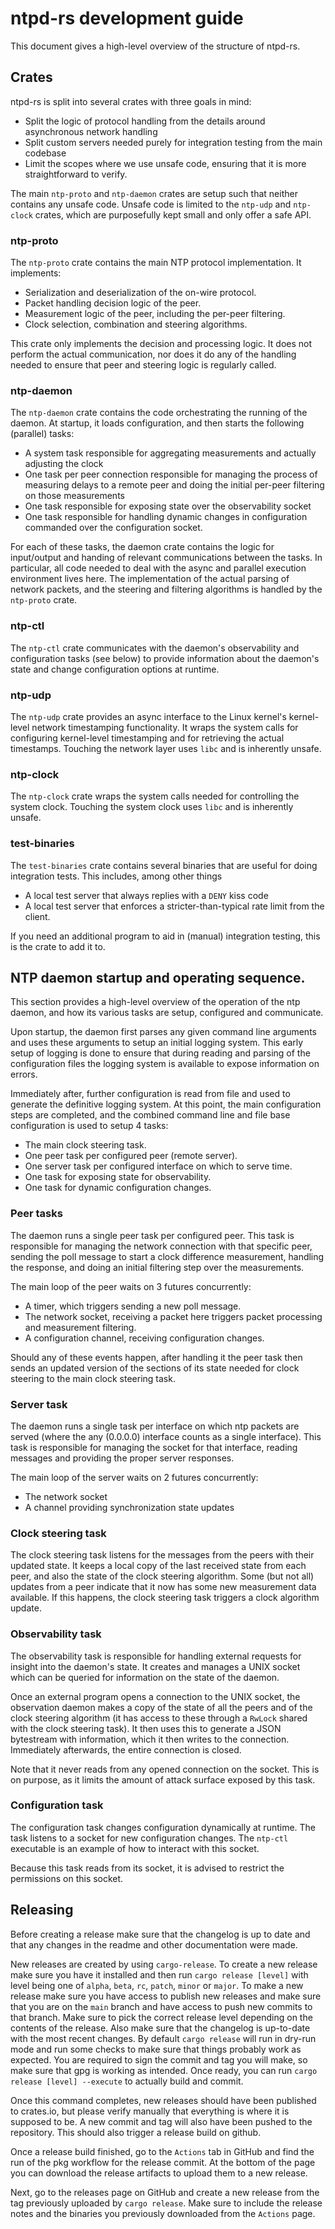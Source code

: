 # ntpd-rs development guide

This document gives a high-level overview of the structure of ntpd-rs.

## Crates

ntpd-rs is split into several crates with three goals in mind:

 - Split the logic of protocol handling from the details around asynchronous network handling
 - Split custom servers needed purely for integration testing from the main codebase
 - Limit the scopes where we use unsafe code, ensuring that it is more straightforward to verify.

The main `ntp-proto` and `ntp-daemon` crates are setup such that neither contains any unsafe code. Unsafe code is limited to the `ntp-udp` and `ntp-clock` crates, which are purposefully kept small and only offer a safe API.

### ntp-proto

The `ntp-proto` crate contains the main NTP protocol implementation. It implements:
 - Serialization and deserialization of the on-wire protocol.
 - Packet handling decision logic of the peer.
 - Measurement logic of the peer, including the per-peer filtering.
 - Clock selection, combination and steering algorithms.

This crate only implements the decision and processing logic. It does not perform the actual communication, nor does it do any of the handling needed to ensure that peer and steering logic is regularly called.

### ntp-daemon

The `ntp-daemon` crate contains the code orchestrating the running of the daemon. At startup, it loads configuration, and then starts the following (parallel) tasks:
 - A system task responsible for aggregating measurements and actually adjusting the clock
 - One task per peer connection responsible for managing the process of measuring delays to a remote peer and doing the initial per-peer filtering on those measurements
 - One task responsible for exposing state over the observability socket
 - One task responsible for handling dynamic changes in configuration commanded over the configuration socket.

For each of these tasks, the daemon crate contains the logic for input/output and handing of relevant communications between the tasks. In particular, all code needed to deal with the async and parallel execution environment lives here. The implementation of the actual parsing of network packets, and the steering and filtering algorithms is handled by the `ntp-proto` crate.

### ntp-ctl

The `ntp-ctl` crate communicates with the daemon's observability and configuration tasks (see below) to provide information about the daemon's state and change configuration options at runtime.

### ntp-udp

The `ntp-udp` crate provides an async interface to the Linux kernel's kernel-level network timestamping functionality. It wraps the system calls for configuring kernel-level timestamping and for retrieving the actual timestamps. Touching the network layer uses `libc` and is inherently unsafe.

### ntp-clock

The `ntp-clock` crate wraps the system calls needed for controlling the system clock. Touching the system clock uses `libc` and is inherently unsafe.

### test-binaries

The `test-binaries` crate contains several binaries that are useful for doing integration tests. This includes, among other things
 - A local test server that always replies with a `DENY` kiss code
 - A local test server that enforces a stricter-than-typical rate limit from the client.

If you need an additional program to aid in (manual) integration testing, this is the crate to add it to.

## NTP daemon startup and operating sequence.

This section provides a high-level overview of the operation of the ntp daemon, and how its various tasks are setup, configured and communicate.

Upon startup, the daemon first parses any given command line arguments and uses these arguments to setup an initial logging system. This early setup of logging is done to ensure that during reading and parsing of the configuration files the logging system is available to expose information on errors.

Immediately after, further configuration is read from file and used to generate the definitive logging system. At this point, the main configuration steps are completed, and the combined command line and file base configuration is used to setup 4 tasks:
 - The main clock steering task.
 - One peer task per configured peer (remote server).
 - One server task per configured interface on which to serve time.
 - One task for exposing state for observability.
 - One task for dynamic configuration changes.

### Peer tasks

The daemon runs a single peer task per configured peer. This task is responsible for managing the network connection with that specific peer, sending the poll message to start a clock difference measurement, handling the response, and doing an initial filtering step over the measurements.

The main loop of the peer waits on 3 futures concurrently:
 - A timer, which triggers sending a new poll message.
 - The network socket, receiving a packet here triggers packet processing and measurement filtering.
 - A configuration channel, receiving configuration changes.

Should any of these events happen, after handling it the peer task then sends an updated version of the sections of its state needed for clock steering to the main clock steering task.

### Server task

The daemon runs a single task per interface on which ntp packets are served (where the any (0.0.0.0) interface counts as a single interface). This task is responsible for managing the socket for that interface, reading messages and providing the proper server responses.

The main loop of the server waits on 2 futures concurrently:
 - The network socket
 - A channel providing synchronization state updates

### Clock steering task

The clock steering task listens for the messages from the peers with their updated state. It keeps a local copy of the last received state from each peer, and also the state of the clock steering algorithm. Some (but not all) updates from a peer indicate that it now has some new measurement data available. If this happens, the clock steering task triggers a clock algorithm update.

### Observability task

The observability task is responsible for handling external requests for insight into the daemon's state. It creates and manages a UNIX socket which can be queried for information on the state of the daemon.

Once an external program opens a connection to the UNIX socket, the observation daemon makes a copy of the state of all the peers and of the clock steering algorithm (it has access to these through a `RwLock` shared with the clock steering task). It then uses this to generate a JSON bytestream with information, which it then writes to the connection. Immediately afterwards, the entire connection is closed.

Note that it never reads from any opened connection on the socket. This is on purpose, as it limits the amount of attack surface exposed by this task.

### Configuration task

The configuration task changes configuration dynamically at runtime. The task listens to a socket
for new configuration changes. The `ntp-ctl` executable is an example of how to interact with
this socket.

Because this task reads from its socket, it is advised to restrict the permissions on this socket.

## Releasing

Before creating a release make sure that the changelog is up to date and that
any changes in the readme and other documentation were made.

New releases are created by using `cargo-release`. To create a new release make
sure you have it installed and then run `cargo release [level]` with level being
one of `alpha`, `beta`, `rc`, `patch`, `minor` or `major`. To make a new release
make sure you have access to publish new releases and make sure that you are on
the `main` branch and have access to push new commits to that branch. Make sure
to pick the correct release level depending on the contents of the release. Also
make sure that the changelog is up-to-date with the most recent changes. By
default `cargo release` will run in dry-run mode and run some checks to make
sure that things probably work as expected. You are required to sign the commit
and tag you will make, so make sure that gpg is working as intended. Once ready,
you can run `cargo release [level] --execute` to actually build and commit.

Once this command completes, new releases should have been published to
crates.io, but please verify manually that everything is where it is supposed to
be. A new commit and tag will also have been pushed to the repository. This
should also trigger a release build on github.

Once a release build finished, go to the `Actions` tab in GitHub and find the
run of the pkg workflow for the release commit. At the bottom of the page you
can download the release artifacts to upload them to a new release.

Next, go to the releases page on GitHub and create a new release from the tag
previously uploaded by `cargo release`. Make sure to include the release notes
and the binaries you previously downloaded from the `Actions` page.
